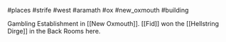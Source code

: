 #places #strife #west #aramath #ox #new_oxmouth #building

Gambling Establishment in [[New Oxmouth]].
[[Fid]] won the [[Hellstring Dirge]] in the Back Rooms here.